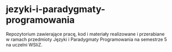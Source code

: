 # jezyki-i-paradygmaty-programowania
Repozytorium zawierające pracę, kod i materiały realizowane i przerabiane w ramach przedmioty Języki i Paradygmaty Programowania na semestrze 5 na uczelni WSIiZ.
